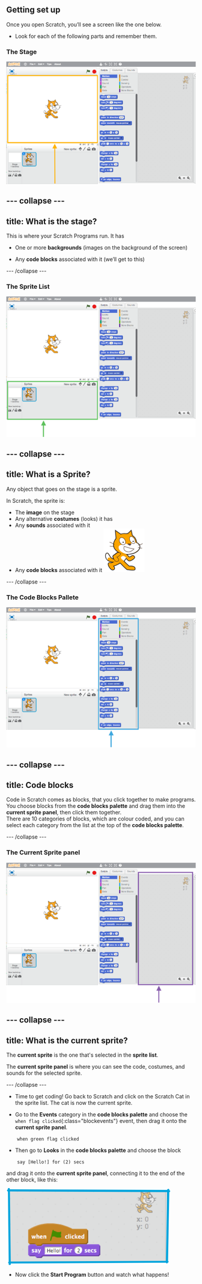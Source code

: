 ## Getting set up

Once you open Scratch, you’ll see a screen like the one below.

+ Look for each of the following parts and remember them.

### The Stage

 ![Scratch window with the stage highlighted](images/hlStage.png)

--- collapse ---
---
title: What is the stage?
---
This is where your Scratch Programs run. It has

* One or more **backgrounds** \(images on the background of the screen\)

* Any **code blocks** associated with it \(we’ll get to this\)

--- /collapse ---

### The Sprite List

 ![Scratch window with the sprite list highlighted](images/hlSpriteList.png)

--- collapse ---
---
title: What is a Sprite?
---

Any object that goes on the stage is a sprite.  

In Scratch, the sprite is:
* The **image** on the stage
* Any alternative **costumes** \(looks\) it has
* Any **sounds** associated with it
* Any **code blocks** associated with it ![](images/setup2.png)

--- /collapse ---

### The Code Blocks Pallete

 ![Scratch window with the blocks pallet highlighted](images/hlBlocksPalette.png)
 
--- collapse ---
---
title: Code blocks
---

Code in Scratch comes as blocks, that you click together to make programs. You choose blocks from the **code blocks palette** and drag them into the **current sprite panel**, then click them together.  
There are 10 categories of blocks, which are colour coded, and you can select each category from the list at the top of the **code blocks palette**.

--- /collapse ---

### The Current Sprite panel

 ![Scratch window with the current sprite panel highlighted](images/hlCurrentSpritePanel.png)

--- collapse ---
---
title: What is the current sprite?
---

The **current sprite** is the one that's selected in the **sprite list**.

The **current sprite panel** is where you can see the code, costumes, and sounds for the selected sprite.

--- /collapse ---

+ Time to get coding! Go back to Scratch and click on the Scratch Cat in the sprite list. The cat is now the current sprite.  
   
+ Go to the **Events** category in the **code blocks palette** and choose the `when flag clicked`{:class="blockevents"} event, then drag it onto the **current sprite panel**.  

```blocks
    when green flag clicked
```

+ Then go to **Looks** in the **code blocks palette** and choose the block

```blocks
    say [Hello!] for (2) secs
```
 and drag it onto the **current sprite panel**, connecting it to the end of the other block, like this: 

![](images/setup3.png)

+ Now click the **Start Program** button and watch what happens!



